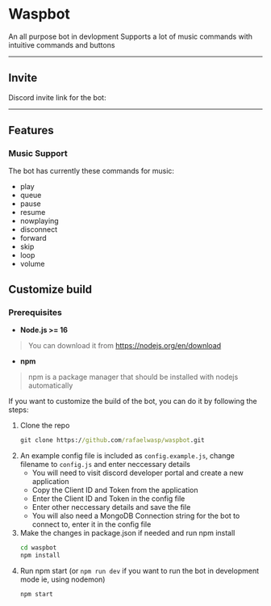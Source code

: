 # Waspbot
An all purpose bot in devlopment
Supports a lot of music commands with intuitive commands and buttons

---
## Invite
Discord invite link for the bot:


---
## Features
### Music Support
The bot has currently these commands for music:

- play
- queue
- pause
- resume
- nowplaying
- disconnect
- forward
- skip
- loop
- volume

## Customize build
### Prerequisites
- **Node.js >= 16**
 > You can download it from https://nodejs.org/en/download
- **npm**
 > npm is a package manager that should be installed with nodejs automatically

If you want to customize the build of the bot, you can do it by following the steps:
1. Clone the repo
    ```cmd
    git clone https://github.com/rafaelwasp/waspbot.git
    ```
2. An example config file is included as `config.example.js`, change filename to `config.js` and enter neccessary details
    - You will need to visit discord developer portal and create a new application
    - Copy the Client ID and Token from the application
    - Enter the Client ID and Token in the config file
    - Enter other neccessary details and save the file
    - You will also need a MongoDB Connection string for the bot to connect to, enter it in the config file
3. Make the changes in package.json if needed and run npm install
    ```cmd
    cd waspbot
    npm install
    ```
4. Run npm start (or `npm run dev` if you want to run the bot in development mode ie, using nodemon)
    ```cmd
    npm start
    ```